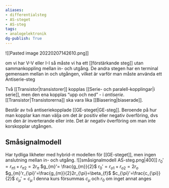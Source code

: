 ```yaml
---
aliases: 
- differentialsteg
- AS-steget
- AS-steg
tags: 
- analogelektronik
dg-publish: True
---
```

![[Pasted image 20220207142610.png]]

om vi har V-V eller I-I så måste vi ha ett [[förstärkande steg]] utan sammankoppling mellan in- och utgång. De andra stegen har en terminal gemensam mellan in och utgången, vilket är varför man måste använda ett Antiserie-steg

Två [[Transistor|transistorer]] kopplas [[Serie- och paralell-kopplingar|i serie]], men den ena kopplas “upp och ned” - i *antiserie*. [[Transistor|Transistorerna]] ska vara lika [[Biasering|biaserade]].

Består av två antiseriekopplade [[GE-steget|GE-steg]]. Beroende på hur man kopplar kan man välja om det är positiv eller negativ överföring, dvs om den är inverterande eller inte. Det är negativ överföring om man inte korskopplar utgången.

## Småsignalmodell
Har tydliga likheter med hybrid-$\pi$ modellen för [[GE-steget]], men ingen anslutning mellan in- och utgång. 
![[småsignalmodell AS-steg.png|400]]
$r_{0}'=r_{\pi 1}+r_{\pi 2}=2r_{\pi}$
$g_{m}'= \frac{g_{m}}{2}$
$r_{0}'=r_{o1}+r_{o2}=2r_{o}$
$g_{m}'r_{\pi}'=\frac{g_{m}}{2}2r_{\pi}=\beta_{f}$ 
$c_{\pi}'=\frac{c_{\pi}}{2}$
$c_{\mu}'=c_\mu$ 
I denna kurs försummas $c_\mu$ och $r_{0}$ om inget annat anges